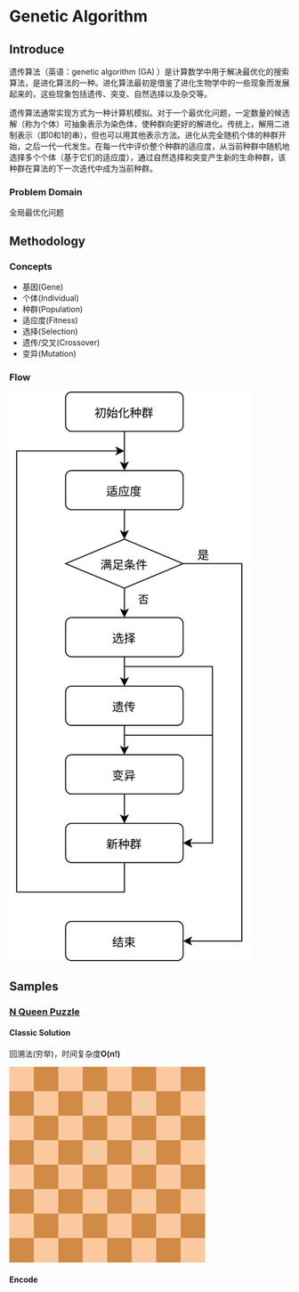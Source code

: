 # Genetic Algorithm

## Introduce

遗传算法（英语：genetic algorithm (GA) ）是计算数学中用于解决最优化的搜索算法，是进化算法的一种。进化算法最初是借鉴了进化生物学中的一些现象而发展起来的，这些现象包括遗传、突变、自然选择以及杂交等。

遗传算法通常实现方式为一种计算机模拟。对于一个最优化问题，一定数量的候选解（称为个体）可抽象表示为染色体，使种群向更好的解进化。传统上，解用二进制表示（即0和1的串），但也可以用其他表示方法。进化从完全随机个体的种群开始，之后一代一代发生。在每一代中评价整个种群的适应度，从当前种群中随机地选择多个个体（基于它们的适应度），通过自然选择和突变产生新的生命种群，该种群在算法的下一次迭代中成为当前种群。

### Problem Domain

全局最优化问题

## Methodology

### Concepts

- 基因(Gene)
- 个体(Individual)
- 种群(Population)
- 适应度(Fitness)
- 选择(Selection)
- 遗传/交叉(Crossover)
- 变异(Mutation)

### Flow

![ga.svg0](ga.svg)

## Samples

### [N Queen Puzzle](https://en.wikipedia.org/wiki/Eight_queens_puzzle)

#### Classic Solution

回溯法(穷举)，时间复杂度**O(n!)**

![8-queens.gif](Eight-queens-animation.gif)

#### Encode

